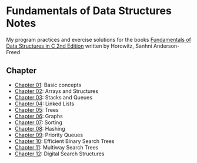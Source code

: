 # Fundamentals of Data Structures Notes

My program practices and exercise solutions for the books [Fundamentals of Data Structures in C 2nd Edition](https://www.cise.ufl.edu/~sahni/fdsc2ed/) written by Horowitz, Sanhni Anderson-Freed

## Chapter

* [Chapter 01](chapter01/chapter01.md): Basic concepts
* [Chapter 02](chapter02/chapter02.md): Arrays and Structures
* [Chapter 03](chapter03/chapter03.md): Stacks and Queues
* [Chapter 04](chapter04/chapter04.md): Linked Lists
* [Chapter 05](chapter05/chapter05.md): Trees
* [Chapter 06](chapter06/chapter06.md): Graphs
* [Chapter 07](chapter07/chapter07.md): Sorting
* [Chapter 08](chapter08/chapter08.md): Hashing
* [Chapter 09](chapter09/chapter09.md): Priority Queues
* [Chapter 10](chapter10/chapter10.md): Efficient Binary Search Trees
* [Chapter 11](chapter11/chapter11.md): Multiway Search Trees
* [Chapter 12](chapter12/chapter12.md): Digital Search Structures
